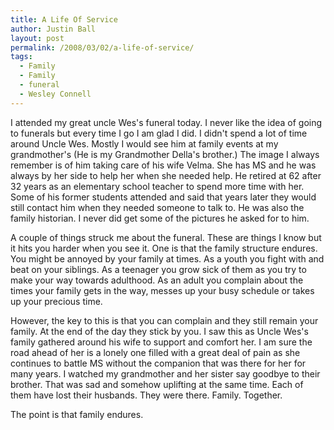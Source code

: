```yaml
---
title: A Life Of Service
author: Justin Ball
layout: post
permalink: /2008/03/02/a-life-of-service/
tags:
  - Family
  - Family
  - funeral
  - Wesley Connell
---
```


I attended my great uncle Wes's funeral today. I never like the idea of going to funerals but every time I go I am glad I did. I didn't spend a lot of time around Uncle Wes. Mostly I would see him at family events at my grandmother's (He is my Grandmother Della's brother.) The image I always remember is of him taking care of his wife Velma. She has MS and he was always by her side to help her when she needed help. He retired at 62 after 32 years as an elementary school teacher to spend more time with her. Some of his former students attended and said that years later they would still contact him when they needed someone to talk to. He was also the family historian. I never did get some of the pictures he asked for to him.

A couple of things struck me about the funeral. These are things I know but it hits you harder when you see it. One is that the family structure endures. You might be annoyed by your family at times. As a youth you fight with and beat on your siblings. As a teenager you grow sick of them as you try to make your way towards adulthood. As an adult you complain about the times your family gets in the way, messes up your busy schedule or takes up your precious time.

However, the key to this is that you can complain and they still remain your family. At the end of the day they stick by you. I saw this as Uncle Wes's family gathered around his wife to support and comfort her. I am sure the road ahead of her is a lonely one filled with a great deal of pain as she continues to battle MS without the companion that was there for her for many years. I watched my grandmother and her sister say goodbye to their brother. That was sad and somehow uplifting at the same time. Each of them have lost their husbands. They were there. Family. Together.

The point is that family endures.